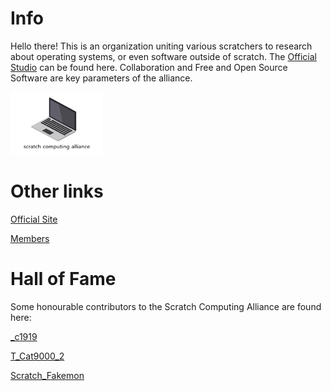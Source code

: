 # Info
Hello there! This is an organization uniting various scratchers to research about operating systems, or even software outside of scratch. The [Official Studio](https://scratch.mit.edu/studios/35370452/) can be found here. Collaboration and Free and Open Source Software are key parameters of the alliance.

![Logo](https://github.com/Scratch-Computing-Alliance/.github/blob/main/profile/thumbnail.png)
# Other links
[Official Site](https://scratch-computing-alliance.github.io/)

[Members](https://scratch.mit.edu/studios/35370452/curators)
# Hall of Fame
Some honourable contributors to the Scratch Computing Alliance are found here:

[_c1919](https://scratch.mit.edu/users/_c1919/)

[T_Cat9000_2](https://scratch.mit.edu/users/T_cat9000_2)

[Scratch_Fakemon](https://scratch.mit.edu/users/Scratch_Fakemon/)
